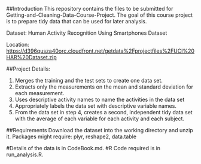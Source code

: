 ##Introduction
This repository contains the files to be submitted for Getting-and-Cleaning-Data-Course-Project. The goal of this course project is to prepare tidy data that can be used for later analysis.

Dataset: Human Activity Recognition Using Smartphones Dataset

Location: https://d396qusza40orc.cloudfront.net/getdata%2Fprojectfiles%2FUCI%20HAR%20Dataset.zip

##Project Details:
1. Merges the training and the test sets to create one data set.
2. Extracts only the measurements on the mean and standard deviation for each measurement. 
3. Uses descriptive activity names to name the activities in the data set
4. Appropriately labels the data set with descriptive variable names. 
5. From the data set in step 4, creates a second, independent tidy data set with the average of each variable for each activity and each subject.

##Requirements
Download the dataset into the working directory and unzip it.
Packages might require: plyr, reshape2, data.table

#Details of the data is in CodeBook.md.
#R Code required is in run_analysis.R.
